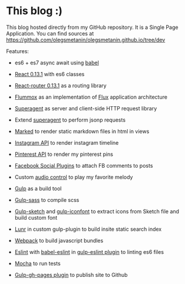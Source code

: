 # This blog :)

This blog hosted directly from my GitHub repository. It is a Single Page Application. You can find sources at https://github.com/olegsmetanin/olegsmetanin.github.io/tree/dev

Features:

* es6 + es7 async await using [babel](https://babeljs.io/)

* [React 0.13.1](http://facebook.github.io/react/) with es6 classes

* [React-router 0.13.1](https://github.com/rackt/react-router) as a routing library

* [Flummox](https://github.com/acdlite/flummox) as an implementation of [Flux](https://facebook.github.io/flux/) application architecture

* [Superagent](https://github.com/visionmedia/superagent) as server and client-side HTTP request library

* Extend [superagent](https://github.com/visionmedia/superagent) to perform jsonp requests

* [Marked](https://github.com/chjj/marked) to render static markdown files in html in views

* [Instagram API](https://instagram.com/developer/endpoints/) to render instagram timeline

* [Pinterest API](https://developers.pinterest.com/) to render my pinterest pins

* [Facebook Social Plugins](https://developers.facebook.com/docs/plugins) to attach FB comments to posts

* Custom [audio control](https://github.com/olegsmetanin/olegsmetanin.github.io/blob/dev/src/assets/js/apps/blog/components/Audio.jsx) to play my favorite melody

* [Gulp](https://github.com/gulpjs/gulp) as a build tool

* [Gulp-sass](https://github.com/dlmanning/gulp-sass) to compile scss

* [Gulp-sketch](https://github.com/cognitom/gulp-sketch) and [gulp-iconfont](https://github.com/nfroidure/gulp-iconfont) to extract icons from Sketch file and build custom font

* [Lunr](https://github.com/olivernn/lunr.js) in custom gulp-plugin to build insite static search index

* [Webpack](https://github.com/webpack/webpack) to build javascript bundles

* [Eslint](https://github.com/eslint/eslint) with [babel-eslint](https://github.com/babel/babel-eslint) in [gulp-eslint plugin](https://github.com/adametry/gulp-eslint) to linting es6 files

* [Mocha](https://github.com/mochajs/mocha) to run tests

* [Gulp-gh-pages plugin](https://github.com/shinnn/gulp-gh-pages) to publish site to Github